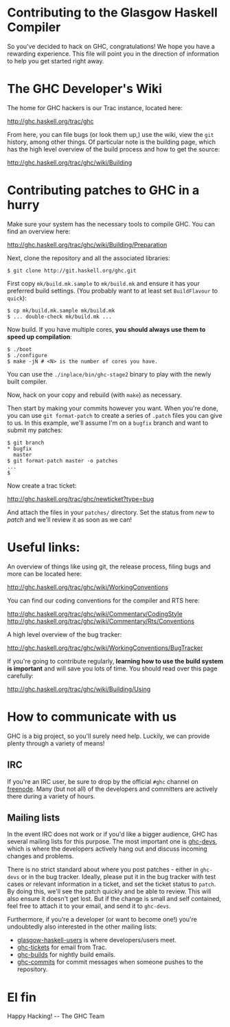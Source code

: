 Contributing to the Glasgow Haskell Compiler
============================================

So you've decided to hack on GHC, congratulations! We hope you have a
rewarding experience. This file will point you in the direction of
information to help you get started right away.

The GHC Developer's Wiki
========================

The home for GHC hackers is our Trac instance, located here:

<http://ghc.haskell.org/trac/ghc>

From here, you can file bugs (or look them up,) use the wiki, view the
`git` history, among other things. Of particular note is the building
page, which has the high level overview of the build process and how
to get the source:

<http://ghc.haskell.org/trac/ghc/wiki/Building>

Contributing patches to GHC in a hurry
======================================

Make sure your system has the necessary tools to compile GHC. You can
find an overview here:

<http://ghc.haskell.org/trac/ghc/wiki/Building/Preparation>

Next, clone the repository and all the associated libraries:

```
$ git clone http://git.haskell.org/ghc.git
```

First copy `mk/build.mk.sample` to `mk/build.mk` and ensure it has
your preferred build settings. (You probably want to at least set
`BuildFlavour` to `quick`):

```
$ cp mk/build.mk.sample mk/build.mk
$ ... double-check mk/build.mk ...
```

Now build. If you have multiple cores, **you should always use them to
speed up compilation**:

```
$ ./boot
$ ./configure
$ make -jN # <N> is the number of cores you have.
```

You can use the `./inplace/bin/ghc-stage2` binary to play with the
newly built compiler.

Now, hack on your copy and rebuild (with `make`) as necessary.

Then start by making your commits however you want. When you're done, you
can use `git format-patch` to create a series of `.patch` files you
can give to us. In this example, we'll assume I'm on a `bugfix` branch
and want to submit my patches:

```
$ git branch
* bugfix
  master
$ git format-patch master -o patches
...
$
```

Now create a trac ticket:

<http://ghc.haskell.org/trac/ghc/newticket?type=bug>

And attach the files in your `patches/` directory. Set the status from
*new* to *patch* and we'll review it as soon as we can!

Useful links:
=============

An overview of things like using git, the release process, filing bugs
and more can be located here:

<http://ghc.haskell.org/trac/ghc/wiki/WorkingConventions>

You can find our coding conventions for the compiler and RTS here:

<http://ghc.haskell.org/trac/ghc/wiki/Commentary/CodingStyle>
<http://ghc.haskell.org/trac/ghc/wiki/Commentary/Rts/Conventions>

A high level overview of the bug tracker:

<http://ghc.haskell.org/trac/ghc/wiki/WorkingConventions/BugTracker>

If you're going to contribute regularly, **learning how to use the
build system is important** and will save you lots of time. You should
read over this page carefully:

<http://ghc.haskell.org/trac/ghc/wiki/Building/Using>

How to communicate with us
==========================

GHC is a big project, so you'll surely need help. Luckily, we can
provide plenty through a variety of means!

## IRC

If you're an IRC user, be sure to drop by the official `#ghc` channel
on [freenode](http://freenode.org). Many (but not all) of the
developers and committers are actively there during a variety of
hours.

## Mailing lists

In the event IRC does not work or if you'd like a bigger audience, GHC
has several mailing lists for this purpose. The most important one is
[ghc-devs](http://www.haskell.org/pipermail/ghc-devs/), which is where
the developers actively hang out and discuss incoming changes and
problems.

There is no strict standard about where you post patches - either in
`ghc-devs` or in the bug tracker. Ideally, please put it in the bug
tracker with test cases or relevant information in a ticket, and set
the ticket status to `patch`. By doing this, we'll see the patch
quickly and be able to review. This will also ensure it doesn't get
lost. But if the change is small and self contained, feel free to
attach it to your email, and send it to `ghc-devs`.

Furthermore, if you're a developer (or want to become one!) you're
undoubtedly also interested in the other mailing lists:

 * [glasgow-haskell-users](http://www.haskell.org/mailman/listinfo/glasgow-haskell-users)
   is where developers/users meet.
 * [ghc-tickets](http://www.haskell.org/mailman/listinfo/ghc-tickets)
   for email from Trac.
 * [ghc-builds](http://www.haskell.org/mailman/listinfo/ghc-builds)
   for nightly build emails.
 * [ghc-commits](http://www.haskell.org/mailman/listinfo/ghc-commits)
   for commit messages when someone pushes to the repository.

El fin
======

Happy Hacking!  -- The GHC Team
